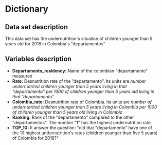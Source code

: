 # Dictionary
## Data set description
This data set has the undernutrition's situation of children younger than 5 years old for 2018 in Colombia's "departamentos"

## Variables description
- **Departamento_residency:** Name of the colombian "departamento" measured
- **Rate:** Desnutrition rate of the "departamento". Its units are *number undernutrited children younger than 5 years living in that "departamento" per 1000 of children younger than 5 years old living in that "departamento"*
- **Colombia_rate:** Desnutrition rate of Colombia. Its units are *number of undernutrited children younger than 5 years living in Colombia per 1000 of children younger than 5 years old living in Colombia*
- **Ranking:** Rank of the "departamento" compared to the other "departamentos". The number "1" has the highest undernutrition rate.
- **TOP_10:** It answer the question: "did that "departamento" have one of the 10 highest undernutrition's rates (children younger than five 5 years) of Colombia for 2018?" 
